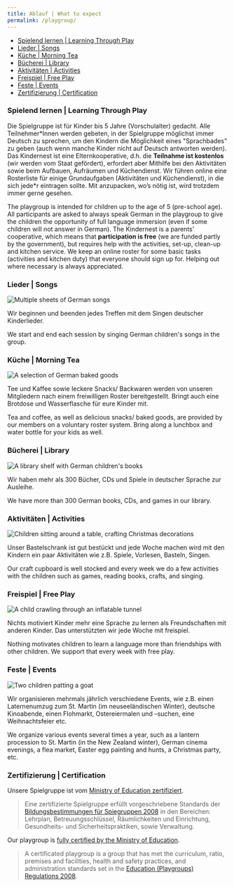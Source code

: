 ```yaml
---
title: Ablauf | What to expect
permalink: /playgroup/
---
```


* [Spielend lernen \| Learning Through Play](#spielend-lernen--learning-through-play)
* [Lieder \| Songs](#lieder--songs)
* [Küche \| Morning Tea](#küche--morning-tea)
* [Bücherei \| Library](#bücherei--library)
* [Aktivitäten \| Activities](#aktivitäten--activities)
* [Freispiel \| Free Play](#freispiel--free-play)
* [Feste \| Events](#feste--events)
* [Zertifizierung \| Certification](#zertifizierung--certification)

### Spielend lernen | Learning Through Play

Die Spielgruppe ist für Kinder bis 5 Jahre (Vorschulalter) gedacht. Alle Teilnehmer\*Innen werden gebeten, in der Spielgruppe möglichst immer Deutsch zu sprechen, um den Kindern die Möglichkeit eines "Sprachbades" zu geben (auch wenn manche Kinder nicht auf Deutsch antworten werden). Das Kindernest ist eine Elternkooperative, d.h. die **Teilnahme ist kostenlos** (wir werden vom Staat gefördert), erfordert aber Mithilfe bei den Aktivitäten sowie beim Aufbauen, Aufräumen und Küchendienst. Wir führen online eine Rosterliste für einige Grundaufgaben (Aktivitäten und Küchendienst), in die sich jede\*r eintragen sollte. Mit anzupacken, wo’s nötig ist, wird trotzdem immer gerne gesehen.

The playgroup is intended for children up to the age of 5 (pre-school age). ​ All participants are asked to always speak German in the playgroup to give the children the opportunity of full language immersion (even if some children will not answer in German). The Kindernest is a parents' cooperative, which means that **participation is free** (we are funded partly by the government), but requires help with the activities, set-up, clean-up and kitchen service. We keep an online roster for some basic tasks (activities and kitchen duty) that everyone should sign up for. Helping out where necessary is always appreciated.

### Lieder | Songs

![Multiple sheets of German songs](/assets/songs.webp)

Wir beginnen und beenden jedes Treffen mit dem Singen deutscher Kinderlieder.

We start and end each session by singing German children's songs in the group.

### Küche | Morning Tea

![A selection of German baked goods](/assets/morning-tea.webp)

​Tee und Kaffee sowie leckere Snacks/ Backwaren werden von unseren Mitgliedern nach einem freiwilligen Roster bereitgestellt. Bringt auch eine Brotdose und Wasserflasche für eure Kinder mit.

Tea and coffee, as well as delicious snacks/ baked goods, are provided by our members on a voluntary roster system. Bring along a lunchbox and water bottle for your kids as well.

### Bücherei | Library

![A library shelf with German children's books](/assets/library.webp)

Wir haben mehr als 300 Bücher, CDs und Spiele in deutscher Sprache zur Ausleihe.

We have more than 300 German books, CDs, and games in our library.

### Aktivitäten | Activities

![Children sitting around a table, crafting Christmas decorations](/assets/activities.webp)

Unser Bastelschrank ist gut bestückt und jede Woche machen wird mit den Kindern ein paar Aktivitäten wie z.B. Spiele, Vorlesen, Basteln, Singen. 

Our craft cupboard is well stocked and every week we do a few activities with the children such as games, reading books, crafts, and singing. 

### Freispiel | Free Play

![A child crawling through an inflatable tunnel](/assets/freeplay.webp)

Nichts motiviert Kinder mehr eine Sprache zu lernen als Freundschaften mit anderen Kinder. Das unterstützten wir jede Woche mit freispiel.

Nothing motivates children to learn a language more than friendships with other children. We support that every week with free play.

### Feste | Events

![Two children patting a goat](/assets/events.webp)

Wir organisieren mehrmals jährlich verschiedene Events, wie z.B. einen Laternenumzug zum St. Martin (im neuseeländischen Winter), deutsche Kinoabende, einen Flohmarkt, Ostereiermalen und –suchen, eine Weihnachtsfeier etc. 

We organize various events several times a year, such as a lantern procession to St. Martin (in the New Zealand winter), German cinema evenings, a flea market, Easter egg painting and hunts, a Christmas party, etc.

### Zertifizierung | Certification

Unsere Spielgruppe ist vom [Ministry of Education zertifiziert](https://www.education.govt.nz/early-childhood/licensing-and-regulations/the-regulatory-framework-for-ece/licensing-criteria/certification-criteria-for-playgroups/playgroups/).

> Eine zertifizierte Spielgruppe erfüllt vorgeschriebene Standards der [Bildungsbestimmungen für Spiegruppen 2008](https://www.legislation.govt.nz/regulation/public/2008/0205/latest/DLM1396401.html) in den Bereichen: Lehrplan, Betreuungsschlüssel, Räumlichkeiten und Einrichtung, Gesundheits- und Sicherheitspraktiken, sowie Verwaltung.

Our playgroup is [fully certified by the Ministry of Education](https://www.education.govt.nz/early-childhood/licensing-and-regulations/the-regulatory-framework-for-ece/licensing-criteria/certification-criteria-for-playgroups/playgroups/).

> A certificated playgroup is a group that has met the curriculum, ratio, premises and facilities, health and safety practices, and administration standards set in the [Education (Playgroups) Regulations 2008](https://www.legislation.govt.nz/regulation/public/2008/0205/latest/DLM1396401.html).
